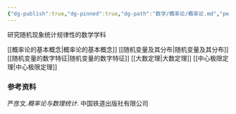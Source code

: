 ```yaml
---
{"dg-publish":true,"dg-pinned":true,"dg-path":"数学/概率论/概率论.md","permalink":"/数学/概率论/概率论/","pinned":true,"dgPassFrontmatter":true,"noteIcon":"","created":"2024-04-16T13:01:27.399+08:00","updated":"2024-05-02T16:58:10.732+08:00"}
---
```


研究随机现象统计规律性的数学学科

[[概率论的基本概念\|概率论的基本概念]]
[[随机变量及其分布\|随机变量及其分布]]
[[随机变量的数字特征\|随机变量的数字特征]]
[[大数定理\|大数定理]]
[[中心极限定理\|中心极限定理]]




### 参考资料
严彦文.*概率论与数理统计*. 中国铁道出版社有限公司








